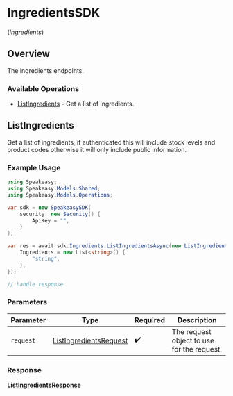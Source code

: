 # IngredientsSDK
(*Ingredients*)

## Overview

The ingredients endpoints.

### Available Operations

* [ListIngredients](#listingredients) - Get a list of ingredients.

## ListIngredients

Get a list of ingredients, if authenticated this will include stock levels and product codes otherwise it will only include public information.

### Example Usage

```csharp
using Speakeasy;
using Speakeasy.Models.Shared;
using Speakeasy.Models.Operations;

var sdk = new SpeakeasySDK(
    security: new Security() {
        ApiKey = "",
    }
);

var res = await sdk.Ingredients.ListIngredientsAsync(new ListIngredientsRequest() {
    Ingredients = new List<string>() {
        "string",
    },
});

// handle response
```

### Parameters

| Parameter                                                                   | Type                                                                        | Required                                                                    | Description                                                                 |
| --------------------------------------------------------------------------- | --------------------------------------------------------------------------- | --------------------------------------------------------------------------- | --------------------------------------------------------------------------- |
| `request`                                                                   | [ListIngredientsRequest](../../models/operations/ListIngredientsRequest.md) | :heavy_check_mark:                                                          | The request object to use for the request.                                  |


### Response

**[ListIngredientsResponse](../../models/operations/ListIngredientsResponse.md)**

